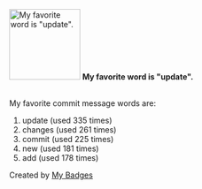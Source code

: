 <img src="https://my-badges.github.io/my-badges/favorite-word.png" alt="My favorite word is &quot;update&quot;." title="My favorite word is &quot;update&quot;." width="128">
<strong>My favorite word is &quot;update&quot;.</strong>
<br><br>

My favorite commit message words are:

1. update (used 335 times)
2. changes (used 261 times)
3. commit (used 225 times)
4. new (used 181 times)
5. add (used 178 times)


Created by <a href="https://github.com/my-badges/my-badges">My Badges</a>